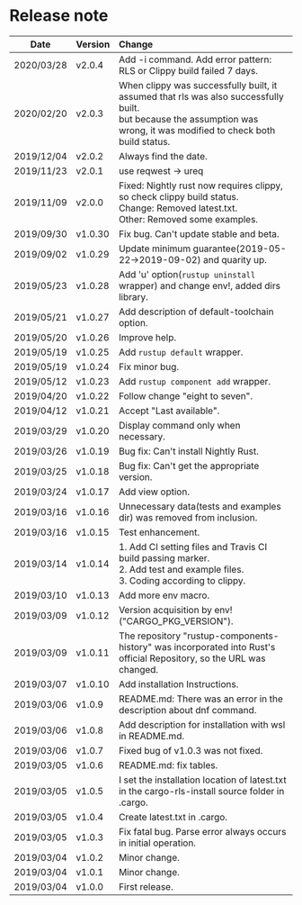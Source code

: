 # Release note

| Date       | Version | Change                                                                                                                                                                    |
| ---------- | ------- | :------------------------------------------------------------------------------------------------------------------------------------------------------------------------ |
| 2020/03/28 | v2.0.4  | Add -i command. Add error pattern: RLS or Clippy build failed 7 days.                                                                                                     |
| 2020/02/20 | v2.0.3  | When clippy was successfully built, it assumed that rls was also successfully built.<br>but because the assumption was wrong, it was modified to check both build status. |
| 2019/12/04 | v2.0.2  | Always find the date.                                                                                                                                                     |
| 2019/11/23 | v2.0.1  | use reqwest -> ureq                                                                                                                                                       |
| 2019/11/09 | v2.0.0  | Fixed: Nightly rust now requires clippy, so check clippy build status.<br>Change: Removed latest.txt.<br>Other: Removed some examples.                                    |
| 2019/09/30 | v1.0.30 | Fix bug. Can't update stable and beta.                                                                                                                                    |
| 2019/09/02 | v1.0.29 | Update minimum guarantee(2019-05-22->2019-09-02) and quarity up.                                                                                                          |
| 2019/05/23 | v1.0.28 | Add 'u' option(`rustup uninstall` wrapper) and change env!, added dirs library.                                                                                           |
| 2019/05/21 | v1.0.27 | Add description of default-toolchain option.                                                                                                                              |
| 2019/05/20 | v1.0.26 | Improve help.                                                                                                                                                             |
| 2019/05/19 | v1.0.25 | Add `rustup default` wrapper.                                                                                                                                             |
| 2019/05/19 | v1.0.24 | Fix minor bug.                                                                                                                                                            |
| 2019/05/12 | v1.0.23 | Add `rustup component add` wrapper.                                                                                                                                       |
| 2019/04/20 | v1.0.22 | Follow change "eight to seven".                                                                                                                                           |
| 2019/04/12 | v1.0.21 | Accept "Last available".                                                                                                                                                  |
| 2019/03/29 | v1.0.20 | Display command only when necessary.                                                                                                                                      |
| 2019/03/26 | v1.0.19 | Bug fix: Can't install Nightly Rust.                                                                                                                                      |
| 2019/03/25 | v1.0.18 | Bug fix: Can't get the appropriate version.                                                                                                                               |
| 2019/03/24 | v1.0.17 | Add view option.                                                                                                                                                          |
| 2019/03/16 | v1.0.16 | Unnecessary data(tests and examples dir) was removed from inclusion.                                                                                                      |
| 2019/03/16 | v1.0.15 | Test enhancement.                                                                                                                                                         |
| 2019/03/14 | v1.0.14 | 1. Add CI setting files and Travis CI build passing marker.<br>2. Add test and example files.<br>3. Coding according to clippy.                                           |
| 2019/03/10 | v1.0.13 | Add more env macro.                                                                                                                                                       |
| 2019/03/09 | v1.0.12 | Version acquisition by env!("CARGO_PKG_VERSION").                                                                                                                         |
| 2019/03/09 | v1.0.11 | The repository "rustup-components-history" was incorporated into Rust's official Repository, so the URL was changed.                                                      |
| 2019/03/07 | v1.0.10 | Add installation Instructions.                                                                                                                                            |
| 2019/03/06 | v1.0.9  | README.md: There was an error in the description about dnf command.                                                                                                       |
| 2019/03/06 | v1.0.8  | Add description for installation with wsl in README.md.                                                                                                                   |
| 2019/03/06 | v1.0.7  | Fixed bug of v1.0.3 was not fixed.                                                                                                                                        |
| 2019/03/05 | v1.0.6  | README.md: fix tables.                                                                                                                                                    |
| 2019/03/05 | v1.0.5  | I set the installation location of latest.txt in the cargo-rls-install source folder in .cargo.                                                                           |
| 2019/03/05 | v1.0.4  | Create latest.txt in .cargo.                                                                                                                                              |
| 2019/03/05 | v1.0.3  | Fix fatal bug. Parse error always occurs in initial operation.                                                                                                            |
| 2019/03/04 | v1.0.2  | Minor change.                                                                                                                                                             |
| 2019/03/04 | v1.0.1  | Minor change.                                                                                                                                                             |
| 2019/03/04 | v1.0.0  | First release.                                                                                                                                                            |
